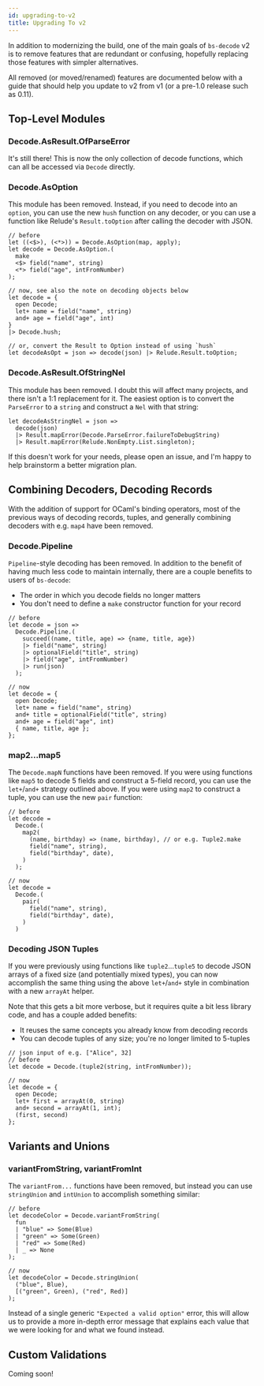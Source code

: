 ```yaml
---
id: upgrading-to-v2
title: Upgrading To v2
---
```


In addition to modernizing the build, one of the main goals of `bs-decode` v2 is to remove features that are redundant or confusing, hopefully replacing those features with simpler alternatives.

All removed (or moved/renamed) features are documented below with a guide that should help you update to v2 from v1 (or a pre-1.0 release such as 0.11).

## Top-Level Modules

### Decode.AsResult.OfParseError

It's still there! This is now the only collection of decode functions, which can all be accessed via `Decode` directly.

### Decode.AsOption

This module has been removed. Instead, if you need to decode into an `option`, you can use the new `hush` function on any decoder, or you can use a function like Relude's `Result.toOption` after calling the decoder with JSON.

```reasonml
// before
let ((<$>), (<*>)) = Decode.AsOption(map, apply);
let decode = Decode.AsOption.(
  make
  <$> field("name", string)
  <*> field("age", intFromNumber)
);

// now, see also the note on decoding objects below
let decode = {
  open Decode;
  let+ name = field("name", string)
  and+ age = field("age", int)
}
|> Decode.hush;

// or, convert the Result to Option instead of using `hush`
let decodeAsOpt = json => decode(json) |> Relude.Result.toOption;
```

### Decode.AsResult.OfStringNel

This module has been removed. I doubt this will affect many projects, and there isn't a 1:1 replacement for it. The easiest option is to convert the `ParseError` to a `string` and construct a `Nel` with that string:

```reasonml
let decodeAsStringNel = json =>
  decode(json)
  |> Result.mapError(Decode.ParseError.failureToDebugString)
  |> Result.mapError(Relude.NonEmpty.List.singleton);
```

If this doesn't work for your needs, please open an issue, and I'm happy to help brainstorm a better migration plan.

## Combining Decoders, Decoding Records

With the addition of support for OCaml's binding operators, most of the previous ways of decoding records, tuples, and generally combining decoders with e.g. `map4` have been removed.

### Decode.Pipeline

`Pipeline`-style decoding has been removed. In addition to the benefit of having much less code to maintain internally, there are a couple benefits to users of `bs-decode`:

- The order in which you decode fields no longer matters
- You don't need to define a `make` constructor function for your record

```reasonml
// before
let decode = json =>
  Decode.Pipeline.(
    succeed((name, title, age) => {name, title, age})
    |> field("name", string)
    |> optionalField("title", string)
    |> field("age", intFromNumber)
    |> run(json)
  );

// now
let decode = {
  open Decode;
  let+ name = field("name", string)
  and+ title = optionalField("title", string)
  and+ age = field("age", int)
  { name, title, age };
};
```

### map2...map5

The `Decode.mapN` functions have been removed. If you were using functions like `map5` to decode 5 fields and construct a 5-field record, you can use the `let+`/`and+` strategy outlined above. If you were using `map2` to construct a tuple, you can use the new `pair` function:

```reasonml
// before
let decode =
  Decode.(
    map2(
      (name, birthday) => (name, birthday), // or e.g. Tuple2.make
      field("name", string),
      field("birthday", date),
    )
  );

// now
let decode =
  Decode.(
    pair(
      field("name", string),
      field("birthday", date),
    )
  )
```

### Decoding JSON Tuples

If you were previously using functions like `tuple2`...`tuple5` to decode JSON arrays of a fixed size (and potentially mixed types), you can now accomplish the same thing using the above `let+`/`and+` style in combination with a new `arrayAt` helper.

Note that this gets a bit more verbose, but it requires quite a bit less library code, and has a couple added benefits:

- It reuses the same concepts you already know from decoding records
- You can decode tuples of any size; you're no longer limited to 5-tuples

```reasonml
// json input of e.g. ["Alice", 32]
// before
let decode = Decode.(tuple2(string, intFromNumber));

// now
let decode = {
  open Decode;
  let+ first = arrayAt(0, string)
  and+ second = arrayAt(1, int);
  (first, second)
};
```

## Variants and Unions

### variantFromString, variantFromInt

The `variantFrom...` functions have been removed, but instead you can use `stringUnion` and `intUnion` to accomplish something similar:

```reasonml
// before
let decodeColor = Decode.variantFromString(
  fun
  | "blue" => Some(Blue)
  | "green" => Some(Green)
  | "red" => Some(Red)
  | _ => None
);

// now
let decodeColor = Decode.stringUnion(
  ("blue", Blue),
  [("green", Green), ("red", Red)]
);
```

Instead of a single generic `"Expected a valid option"` error, this will allow us to provide a more in-depth error message that explains each value that we were looking for and what we found instead.

## Custom Validations

Coming soon!
